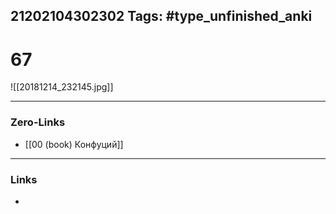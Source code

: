 21202104302302
Tags: #type_unfinished_anki 
---
# 67

![[20181214_232145.jpg]]

---
### Zero-Links
- [[00 (book) Конфуций]]
---
### Links
-